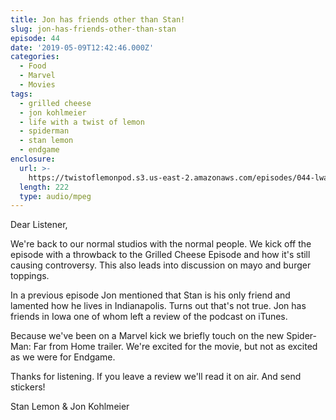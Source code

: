 ```yaml
---
title: Jon has friends other than Stan!
slug: jon-has-friends-other-than-stan
episode: 44
date: '2019-05-09T12:42:46.000Z'
categories:
  - Food
  - Marvel
  - Movies
tags:
  - grilled cheese
  - jon kohlmeier
  - life with a twist of lemon
  - spiderman
  - stan lemon
  - endgame
enclosure:
  url: >-
    https://twistoflemonpod.s3.us-east-2.amazonaws.com/episodes/044-lwatol-20190509.mp3
  length: 222
  type: audio/mpeg
---
```


Dear Listener,

We're back to our normal studios with the normal people. We kick off the episode with a throwback to the Grilled Cheese Episode and how it's still causing controversy. This also leads into discussion on mayo and burger toppings.

In a previous episode Jon mentioned that Stan is his only friend and lamented how he lives in Indianapolis. Turns out that's not true. Jon has friends in Iowa one of whom left a review of the podcast on iTunes.

Because we've been on a Marvel kick we briefly touch on the new Spider-Man: Far from Home trailer. We're excited for the movie, but not as excited as we were for Endgame.

Thanks for listening. If you leave a review we'll read it on air. And send stickers!

Stan Lemon & Jon Kohlmeier


